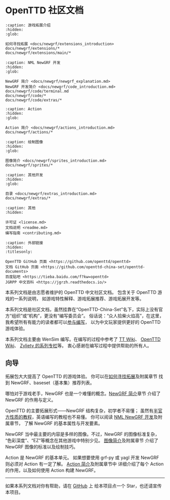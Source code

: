 # OpenTTD 社区文档

```{toctree}
:caption: 游戏拓展介绍
:hidden:
:glob:

如何寻找拓展 <docs/newgrf/extensions_introduction>
docs/newgrf/extensions/*
docs/newgrf/extensions/main/*
```

```{toctree}
:caption: NML NewGRF 开发
:hidden:
:glob:

NewGRF 简介 <docs/newgrf/newgrf_explanation.md>
NewGRF 开发简介 <docs/newgrf/code_introduction.md>
docs/newgrf/code/terminal.md
docs/newgrf/code/*
docs/newgrf/code/extras/*
```

```{toctree}
:caption: Action
:hidden:
:glob:

Action 简介 <docs/newgrf/actions_introduction.md>
docs/newgrf/actions/*
```

```{toctree}
:caption: 绘制图像
:hidden:
:glob:

图像简介 <docs/newgrf/sprites_introduction.md>
docs/newgrf/sprites/*
```

```{toctree}
:caption: 其他开发
:hidden:
:glob:

目录 <docs/newgrf/extras_introduction.md>
docs/newgrf/extras/*
```

```{toctree}
:caption: 其他
:hidden:

许可证 <license.md>
文档说明 <readme.md>
编写指南 <contributing.md>
```

```{toctree}
:caption: 外部链接
:hidden:
:titlesonly:

OpenTTD GitHub 页面 <https://github.com/openttd/openttd>
文档 GitHub 页面 <https://github.com/openttd-china-set/openttd-documents>
百度贴吧 <https://tieba.baidu.com/f?kw=openttd>
JGRPP 中文百科 <https://jgrzh.readthedocs.io/>
```

本系列文档是由志愿者维护的 OpenTTD 中文社区文档。
包含关于 OpenTTD 游戏的一系列说明，
如游戏特性解释、游戏拓展推荐、游戏拓展开发等。

本系列文档是社区文档，虽然挂靠在“OpenTTD-China-Set”名下，实际上没有官方“组织”或“机构”，更没有“编写委员会”。
俗话说：“众人拾柴火焰高”，在这里，我希望所有有能力的读者都可以[参与编写](https://github.com/openttd-china-set/openttd-documents)，
以为中文玩家提供更好的 OpenTTD 游戏体验。

本系列文档主要由 WenSim 编写。在编写的过程中参考了 [TT Wiki](https://tt-wiki.net)、
[OpenTTD Wiki](https://wiki.openttd.org/en/)、
[Zyliety 的系列专栏](https://www.bilibili.com/read/readlist/rl743422)等。
衷心感谢在编写过程中提供帮助的所有人。

## 向导

拓展包大大提高了 OpenTTD 的游戏体验。
你可以在[如何寻找拓展](docs/newgrf/extensions_introduction.md)及附属章节
找到 NewGRF、baseset（基本集）推荐列表。

哪怕对于游戏老手，NewGRF 也是一个难懂的概念。[NewGRF 简介](docs/newgrf/newgrf_explanation.md)章节
介绍了 NewGRF 的作用与定义。

OpenTTD 的主要拓展形式——NewGRF 结构复杂，初学者不易懂；
虽然有[半官方性质的教程](https://www.tt-wiki.net/wiki/NMLTutorial)，英语编写的教程也不易懂。
你可以阅读 [NML NewGRF 开发](docs/newgrf/code_introduction.md)及附属章节，
了解 NewGRF 的基本属性与开发要素。

NewGRF 当中最主要的内容是多样的图像。不过，NewGRF 的图像标准复杂，
“色彩深度”、“EZ”等概念在其他游戏中特别少见。
[图像简介](docs/newgrf/sprites_introduction.md)及附属章节
介绍了 NewGRF 图像的标准以及绘制技巧。

Action 是 NewGRF 的基本单元。
如果想要使用 grf-py 或 yagl 开发 NewGRF 则必须对 Action 有一定了解。
[Action 简介](docs/newgrf/actions_introduction.md)及附属章节中
详细介绍了每个 Action 的作用，以及如何使用 Action 构建 NewGRF。

---

如果本系列文档对你有帮助，请在 [GitHub](https://github.com/openttd-china-set/openttd-documents) 上
给本项目点一个 Star，也还请宣传本项目。
